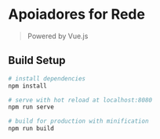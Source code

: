 # Apoiadores for Rede 

> Powered by Vue.js

## Build Setup

``` bash
# install dependencies
npm install

# serve with hot reload at localhost:8080
npm run serve

# build for production with minification
npm run build
```
